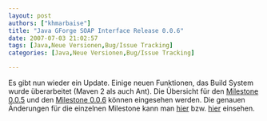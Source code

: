 ```yaml
---
layout: post
authors: ["khmarbaise"]
title: "Java GForge SOAP Interface Release 0.0.6"
date: 2007-07-03 21:02:57
tags: [Java,Neue Versionen,Bug/Issue Tracking]
categories: [Java,Neue Versionen,Bug/Issue Tracking]

---
```

Es gibt nun  wieder ein Update. Einige neuen Funktionen, das Build System wurde überarbeitet (Maven 2 als auch Ant). Die Übersicht 
für den [Milestone 0.0.5](http://jagosi.soebes.de/milestone/Milestone%200.0.5) und 
den [Milestone 0.0.6](http://jagosi.soebes.de/milestone/Milestone%200.0.6) können eingesehen werden. Die 
genauen Änderungen für die einzelnen Milestone kann man [hier](http://jagosi.soebes.de/query?status=closed&milestone=Milestone+0.0.5) bzw. 
[hier](http://jagosi.soebes.de/query?status=closed&milestone=Milestone+0.0.6) einsehen.
